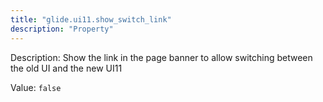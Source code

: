 ```yaml
---
title: "glide.ui11.show_switch_link"
description: "Property"
---
```


Description: Show the link in the page banner to allow switching between the old UI and the new UI11

Value: `false`